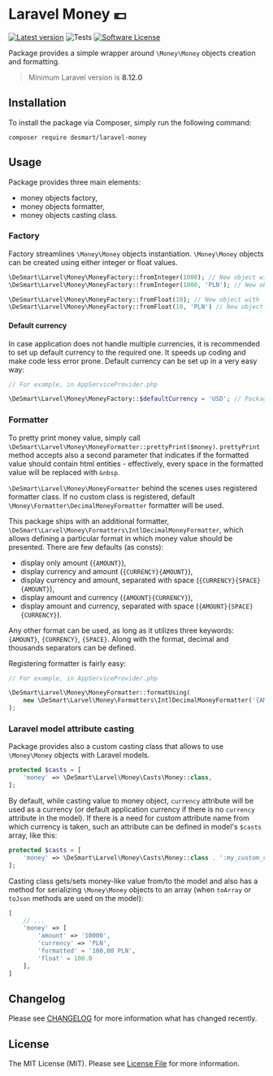 # Laravel Money 💶

[![Latest version](https://img.shields.io/packagist/v/desmart/laravel-money.svg?style=flat)](https://github.com/DeSmart/laravel-money)
![Tests](https://github.com/desmart/laravel-money/workflows/Run%20Tests/badge.svg)
[![Software License](https://img.shields.io/badge/license-MIT-brightgreen.svg)](https://github.com/DeSmart/laravel-money/blob/master/LICENSE)

Package provides a simple wrapper around `\Money\Money` objects creation and formatting.

> Minimum Laravel version is **8.12.0**

## Installation
To install the package via Composer, simply run the following command:
```
composer require desmart/laravel-money
```

## Usage
Package provides three main elements:
- money objects factory,
- money objects formatter,
- money objects casting class.

### Factory
Factory streamlines `\Money\Money` objects instantiation. `\Money\Money` objects can be created using either integer or 
float values.

```php
\DeSmart\Larvel\Money\MoneyFactory::fromInteger(1000); // New object with the lowest subunit of the (default) currency
\DeSmart\Larvel\Money\MoneyFactory::fromInteger(1000, 'PLN'); // New object with specified currency
```

```php 
\DeSmart\Larvel\Money\MoneyFactory::fromFloat(10); // New object with 'regular' unit of the (default) currency, i.e. 10.50 USD means 10 dollars and 50 cents
\DeSmart\Larvel\Money\MoneyFactory::fromFloat(10, 'PLN') // New object with specified currency
```

#### Default currency
In case application does not handle multiple currencies, it is recommended to set up default currency to the required
one. It speeds up coding and make code less error prone. Default currency can be set up in a very easy way:
```php
// For example, in AppServiceProvider.php

\DeSmart\Larvel\Money\MoneyFactory::$defaultCurrency = 'USD'; // Package's default is set to 'EUR'
```

### Formatter
To pretty print money value, simply call `\DeSmart\Larvel\Money\MoneyFormatter::prettyPrint($money)`. `prettyPrint` 
method accepts also a second parameter that indicates if the formatted value should contain html entities - 
effectively, every space in the formatted value will be replaced with `&nbsp`.

`\DeSmart\Larvel\Money\MoneyFormatter` behind the scenes uses registered formatter class. If no custom class is
registered, default `\Money\Formatter\DecimalMoneyFormatter` formatter will be used. 

This package ships with an additional formatter, `\DeSmart\Larvel\Money\Formatters\IntlDecimalMoneyFormatter`, which 
allows defining a particular format in which money value should be presented. There are few defaults (as consts):
- display only amount (`{AMOUNT}`),
- display currency and amount (`{CURRENCY}{AMOUNT}`),
- display currency and amount, separated with space (`{CURRENCY}{SPACE}{AMOUNT}`),
- display amount and currency (`{AMOUNT}{CURRENCY}`),
- display amount and currency, separated with space (`{AMOUNT}{SPACE}{CURRENCY}`).

Any other format can be used, as long as it utilizes three keywords: `{AMOUNT}`, `{CURRENCY}`, `{SPACE}`.
Along with the format, decimal and thousands separators can be defined.
  
Registering formatter is fairly easy:
```php
// For example, in AppServiceProvider.php

\DeSmart\Larvel\Money\MoneyFormatter::formatUsing(
    new \DeSmart\Larvel\Money\Formatters\IntlDecimalMoneyFormatter('{AMOUNT}{CURRENCY}', ',', ' ')
);
```

### Laravel model attribute casting
Package provides also a custom casting class that allows to use `\Money\Money` objects with Laravel models.

```php
protected $casts = [
    'money' => \DeSmart\Larvel\Money\Casts\Money::class,
];
```

By default, while casting value to money object, `currency` attribute will be used as a currency (or default application
currency if there is no `currency` attribute in the model). If there is a need for custom attribute name from which 
currency is taken, such an attribute can be defined in model's `$casts` array, like this:
```php
protected $casts = [
    'money' => \DeSmart\Larvel\Money\Casts\Money::class . ':my_custom_currency_attribute',
];
```

Casting class gets/sets money-like value from/to the model and also has a method for serializing `\Money\Money` objects
to an array (when `toArray` or `toJson` methods are used on the model):
```php
[
    // ... 
    'money' => [
        'amount' => '10000',
        'currency' => 'PLN',
        'formatted' = '100,00 PLN',
        'float' = 100.0
    ],
]
```

## Changelog

Please see [CHANGELOG](CHANGELOG.md) for more information what has changed recently.

## License

The MIT License (MIT). Please see [License File](LICENSE.md) for more information.